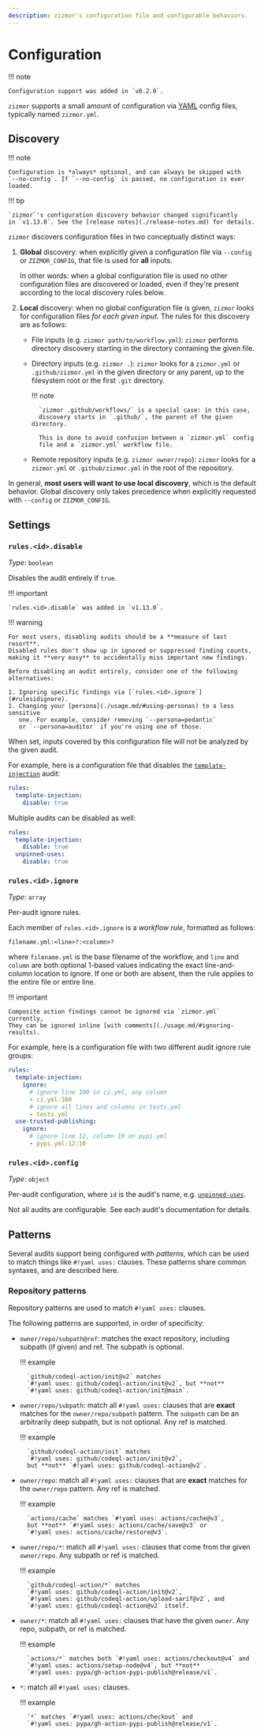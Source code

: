 ```yaml
---
description: zizmor's configuration file and configurable behaviors.
---
```


# Configuration

!!! note

    Configuration support was added in `v0.2.0`.

`zizmor` supports a small amount of configuration via [YAML] config files,
typically named `zizmor.yml`.

[YAML]: https://learnxinyminutes.com/docs/yaml/

## Discovery

!!! note

    Configuration is *always* optional, and can always be skipped with
    `--no-config`. If `--no-config` is passed, no configuration is ever loaded.

!!! tip

    `zizmor`'s configuration discovery behavior changed significantly
    in `v1.13.0`. See the [release notes](./release-notes.md) for details.

`zizmor` discovers configuration files in two conceptually distinct ways:

1. **Global** discovery: when explicitly given a configuration file via
   `--config` or `ZIZMOR_CONFIG`, that file is used for **all** inputs.

    In other words: when a global configuration file is used no other
    configuration files are discovered or loaded, even if they're present
    according to the local discovery rules below.

2. **Local** discovery: when no global configuration file is given, `zizmor`
   looks for configuration files *for each given input*. The rules for this
   discovery are as follows:

    * File inputs (e.g. `zizmor path/to/workflow.yml`): `zizmor` performs
      directory discovery starting in the directory containing the given file.

    * Directory inputs (e.g. `zizmor .`): `zizmor` looks for a `zizmor.yml` or
      `.github/zizmor.yml` in the given directory or any parent, up to the
      filesystem root or the first `.git` directory.

        !!! note

            `zizmor .github/workflows/` is a special case: in this case,
            discovery starts in `.github/`, the parent of the given directory.

            This is done to avoid confusion between a `zizmor.yml` config
            file and a `zizmor.yml` workflow file.

    * Remote repository inputs (e.g. `zizmor owner/repo`): `zizmor` looks for
      a `zizmor.yml` or `.github/zizmor.yml` in the root of the repository.

In general, **most users will want to use local discovery**, which is the
default behavior. Global discovery only takes precedence when explicitly
requested with `--config` or `ZIZMOR_CONFIG`.

## Settings

### `rules.<id>.disable`

_Type_: `boolean`

Disables the audit entirely if `true`.

!!! important

    `rules.<id>.disable` was added in `v1.13.0`.

!!! warning

    For most users, disabling audits should be a **measure of last resort**.
    Disabled rules don't show up in ignored or suppressed finding counts,
    making it **very easy** to accidentally miss important new findings.

    Before disabling an audit entirely, consider one of the following
    alternatives:

    1. Ignoring specific findings via [`rules.<id>.ignore`](#rulesidignore).
    1. Changing your [persona](./usage.md/#using-personas) to a less sensitive
       one. For example, consider removing `--persona=pedantic`
       or `--persona=auditor` if you're using one of those.

When set, inputs covered by this configuration file will not be
analyzed by the given audit.

For example, here is a configuration file that disables the
[`template-injection`](./audits.md#template-injection) audit:

```yaml title="zizmor.yml"
rules:
  template-injection:
    disable: true
```

Multiple audits can be disabled as well:

```yaml title="zizmor.yml"
rules:
  template-injection:
    disable: true
  unpinned-uses:
    disable: true
```

### `rules.<id>.ignore`

_Type_: `array`

Per-audit ignore rules.

Each member of `rules.<id>.ignore` is a *workflow rule*, formatted as follows:

```
filename.yml:<line>?:<column>?
```

where `filename.yml` is the base filename of the workflow, and `line` and
`column` are both optional 1-based values indicating the exact line-and-column
location to ignore. If one or both are absent, then the rule applies to the
entire file or entire line.

!!! important

    Composite action findings cannot be ignored via `zizmor.yml` currently,
    They can be ignored inline [with comments](./usage.md/#ignoring-results).

For example, here is a configuration file with two different audit ignore
rule groups:

```yaml title="zizmor.yml"
rules:
  template-injection:
    ignore:
      # ignore line 100 in ci.yml, any column
      - ci.yml:100
      # ignore all lines and columns in tests.yml
      - tests.yml
  use-trusted-publishing:
    ignore:
      # ignore line 12, column 10 on pypi.yml
      - pypi.yml:12:10
```

### `rules.<id>.config`

_Type_: `object`

Per-audit configuration, where `id` is the audit's name, e.g.
[`unpinned-uses`](./audits.md#unpinned-uses).

Not all audits are configurable. See each audit's documentation for details.

## Patterns

Several audits support being configured with _patterns_, which can be used
to match things like `#!yaml uses:` clauses. These patterns share
common syntaxes, and are described here.

### Repository patterns

Repository patterns are used to match `#!yaml uses:` clauses.

The following patterns are supported, in order of specificity:

* `owner/repo/subpath@ref`: matches the exact repository, including
  subpath (if given) and ref. The subpath is optional.

    !!! example

        `github/codeql-action/init@v2` matches
        `#!yaml uses: github/codeql-action/init@v2`, but **not**
        `#!yaml uses: github/codeql-action/init@main`.

* `owner/repo/subpath`: match all `#!yaml uses:` clauses that are **exact** matches
  for the `owner/repo/subpath` pattern. The `subpath` can be an arbitrarily
  deep subpath, but is not optional. Any ref is matched.

    !!! example

        `github/codeql-action/init` matches
        `#!yaml uses: github/codeql-action/init@v2`,
        but **not** `#!yaml uses: github/codeql-action@v2`.

* `owner/repo`: match all `#!yaml uses:` clauses that are **exact** matches for the
  `owner/repo` pattern. Any ref is matched.

    !!! example

        `actions/cache` matches `#!yaml uses: actions/cache@v3`,
        but **not** `#!yaml uses: actions/cache/save@v3` or
        `#!yaml uses: actions/cache/restore@v3`.

* `owner/repo/*`: match all `#!yaml uses:` clauses that come from the given
  `owner/repo`. Any subpath or ref is matched.

    !!! example

        `github/codeql-action/*` matches
        `#!yaml uses: github/codeql-action/init@v2`,
        `#!yaml uses: github/codeql-action/upload-sarif@v2`, and
        `#!yaml uses: github/codeql-action@v2` itself.

* `owner/*`: match all `#!yaml uses:` clauses that have the given `owner`.
  Any repo, subpath, or ref is matched.

    !!! example

        `actions/*` matches both `#!yaml uses: actions/checkout@v4` and
        `#!yaml uses: actions/setup-node@v4`, but **not**
        `#!yaml uses: pypa/gh-action-pypi-publish@release/v1`.

* `*`: match all `#!yaml uses:` clauses.

    !!! example

        `*` matches `#!yaml uses: actions/checkout` and
        `#!yaml uses: pypa/gh-action-pypi-publish@release/v1`.
